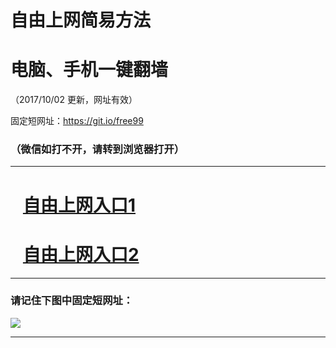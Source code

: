 ﻿# 自由上网简易方法

# 电脑、手机一键翻墙

（2017/10/02 更新，网址有效）

固定短网址：https://git.io/free99

### （微信如打不开，请转到浏览器打开）


***





# &nbsp;&nbsp; <a href="http://ft121831511.fwtz-zhenx1001.xyz/fwqtz01.html?t=10020013041 " target="_blank">自由上网入口1</a>
# &nbsp;&nbsp; <a href="http://ft3068726321.fw-tzzhen1002.xyz/fwqtz02.html?t=10020019090 " target="_blank">自由上网入口2</a>
***

### 请记住下图中固定短网址：

<img src="https://s3-us-west-2.amazonaws.com/fwq-1001/yjfq-20170905okok.png" /> 


***

